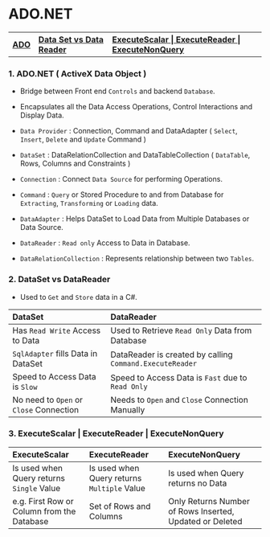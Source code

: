 # ADO.NET 

<table>
   <tr>      
      <th align=left><a href='#ado'>ADO</a></th>
      <th align=left><a href='#set'>Data Set vs Data Reader</a></th>   
      <th align=left><a href='#execute'>ExecuteScalar | ExecuteReader | ExecuteNonQuery</a></th>               
   </tr>
</table>
  

<h3 name='ado'>1. ADO.NET ( ActiveX Data Object )</h3>

- Bridge between Front end `Controls` and backend `Database`.
- Encapsulates all the Data Access Operations, Control Interactions and Display Data.

- `Data Provider` : Connection, Command and DataAdapter ( `Select`, `Insert`, `Delete` and `Update` Command )
- `DataSet` : DataRelationCollection and DataTableCollection ( `DataTable`, Rows, Columns and Constraints )

- `Connection`  : Connect `Data Source` for performing Operations.
- `Command` : `Query` or Stored Procedure to and from Database for `Extracting`, `Transforming` or `Loading` data.
- `DataAdapter` : Helps DataSet to Load Data from Multiple Databases or Data Source.
- `DataReader` : `Read only` Access to Data in Database.
- `DataRelationCollection` : Represents relationship between two `Tables`.

<h3 name='set'>2. DataSet vs DataReader</h3>

- Used to `Get` and `Store` data in a C#.

DataSet |  DataReader 
:--- | :---
Has `Read Write` Access to Data | Used to Retrieve `Read Only` Data from Database
`SqlAdapter` fills Data in DataSet | DataReader is created by calling `Command.ExecuteReader`
Speed to Access Data is `Slow` | Speed to Access Data is `Fast` due to `Read Only`
No need to `Open` or `Close` Connection | Needs to `Open` and `Close` Connection Manually

<h3 name='execute'>3. ExecuteScalar | ExecuteReader | ExecuteNonQuery</h3>

ExecuteScalar | ExecuteReader | ExecuteNonQuery
:--- | :--- | :---
Is used when Query returns `Single` Value | Is used when Query returns `Multiple` Value | Is used when Query returns no Data
e.g. First Row or Column from the Database | Set of Rows and Columns | Only Returns Number of Rows Inserted, Updated or Deleted
